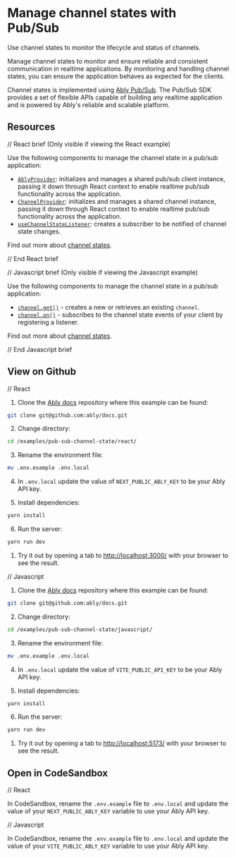 # Manage channel states with Pub/Sub

Use channel states to monitor the lifecycle and status of channels.

Manage channel states to monitor and ensure reliable and consistent communication in realtime applications. By monitoring and handling channel states, you can ensure the application behaves as expected for the clients.

Channel states is implemented using [Ably Pub/Sub](https://ably.com/docs/auth). The Pub/Sub SDK provides a set of flexible APIs capable of building any realtime application and is powered by Ably's reliable and scalable platform.

## Resources

// React brief (Only visible if viewing the React example)

Use the following components to manage the channel state in a pub/sub application:

* [`AblyProvider`](https://ably.com/docs/getting-started/react#ably-provider): initializes and manages a shared pub/sub client instance, passing it down through React context to enable realtime pub/sub functionality across the application.
* [`ChannelProvider`](https://ably.com/docs/getting-started/react#channel-provider): initializes and manages a shared channel instance, passing it down through React context to enable realtime pub/sub functionality across the application.
* [`useChannelStateListener`](https://ably.com/docs/getting-started/react#useChannelStateListener): creates a subscriber to be notified of channel state changes.

Find out more about [channel states](https://ably.com/docs/channels/states).

// End React brief

// Javascript brief (Only visible if viewing the Javascript example)

Use the following components to manage the channel state in a pub/sub application:

* [`channel.get()`](https://ably.com/docs/channels#create) - creates a new or retrieves an existing `channel`.
* [`channel.on()`](https://ably.com/docs/channels/states?lang=javascript) - subscribes to the channel state events of your client by registering a listener.

Find out more about [channel states](https://ably.com/docs/channels/states).

// End Javascript brief

## View on Github

// React

1. Clone the [Ably docs](https://github.com/ably/docs) repository where this example can be found:

```sh
git clone git@github.com:ably/docs.git
```

2. Change directory:

```sh
cd /examples/pub-sub-channel-state/react/
```

3. Rename the environment file:

```sh
mv .env.example .env.local
```

4. In `.env.local` update the value of `NEXT_PUBLIC_ABLY_KEY` to be your Ably API key.

5. Install dependencies:

```sh
yarn install
```

6. Run the server:

```sh
yarn run dev
```

1. Try it out by opening a tab to [http://localhost:3000/](http://localhost:3000/) with your browser to see the result.

// Javascript

1. Clone the [Ably docs](https://github.com/ably/docs) repository where this example can be found:

```sh
git clone git@github.com:ably/docs.git
```

2. Change directory:

```sh
cd /examples/pub-sub-channel-state/javascript/
```

3. Rename the environment file:

```sh
mv .env.example .env.local
```

4. In `.env.local` update the value of `VITE_PUBLIC_API_KEY` to be your Ably API key.

5. Install dependencies:

```sh
yarn install
```

6. Run the server:

```sh
yarn run dev
```

1. Try it out by opening a tab to [http://localhost:5173/](http://localhost:5173/) with your browser to see the result.

## Open in CodeSandbox

// React

In CodeSandbox, rename the `.env.example` file to `.env.local` and update the value of your `NEXT_PUBLIC_ABLY_KEY` variable to use your Ably API key.

// Javascript

In CodeSandbox, rename the `.env.example` file to `.env.local` and update the value of your `VITE_PUBLIC_ABLY_KEY` variable to use your Ably API key.
